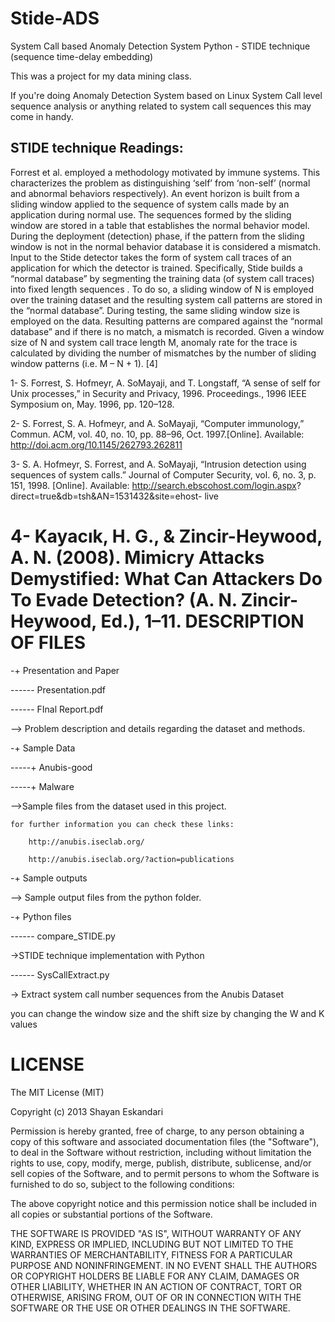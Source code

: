 Stide-ADS
=========

System Call based Anomaly Detection System
Python - STIDE technique (sequence time-delay embedding)


This was a project for my data mining class.

If you're doing Anomaly Detection System based on Linux System Call level sequence analysis or anything related to system call sequences this may come in handy.

STIDE technique Readings:
------------------------
Forrest et al. employed a methodology motivated by immune systems. 
This characterizes the problem as distinguishing ‘self’ from ‘non-self’ (normal and abnormal behaviors respectively). An event horizon is built from a sliding window applied to the sequence of system calls made by an application during normal use. The sequences formed by the sliding window are stored in a table that establishes the normal behavior model. During the deployment (detection) phase, if the pattern from the sliding window is not in the normal behavior database it is considered a mismatch.
Input to the Stide detector takes the form of system call traces of an application for which the detector is trained. Specifically, Stide builds a “normal database” by segmenting the training data (of system call traces) into fixed length sequences . To do so, a sliding window of N is employed over the training dataset and the resulting system call patterns are stored in the “normal database”. During testing, the same sliding window size is employed on the data. Resulting patterns are compared against the “normal database” and if there is no match, a mismatch is recorded. Given a window size of N and system call trace length M, anomaly rate for the trace is calculated by dividing the number of mismatches by the number of sliding window patterns (i.e. M – N + 1).
[4]


1- S. Forrest, S. Hofmeyr, A. SoMayaji, and T. Longstaff, “A sense of self for Unix processes,” in Security and Privacy, 1996. Proceedings., 1996 IEEE Symposium on, May. 1996, pp. 120–128.

2- S. Forrest, S. A. Hofmeyr, and A. SoMayaji, “Computer immunology,” Commun. ACM, vol. 40, no. 10, pp. 88–96, Oct. 1997.[Online]. Available: http://doi.acm.org/10.1145/262793.262811 

3- S. A. Hofmeyr, S. Forrest, and A. SoMayaji, “Intrusion detection using sequences of system calls.” Journal of Computer Security, vol. 6, no. 3, p. 151, 1998. [Online]. Available: http://search.ebscohost.com/login.aspx?
direct=true&db=tsh&AN=1531432&site=ehost- live

4- Kayacık, H. G., & Zincir-Heywood, A. N. (2008). Mimicry Attacks Demystified: What Can Attackers Do To Evade Detection? (A. N. Zincir-Heywood, Ed.), 1–11.
DESCRIPTION OF FILES
====================


-+ Presentation and Paper

------ Presentation.pdf

------ FInal Report.pdf


--> Problem description and details regarding the dataset and methods.



-+ Sample Data

-----+ Anubis-good

-----+ Malware



-->Sample files from the dataset used in this project.

	for further information you can check these links:

		http://anubis.iseclab.org/

		http://anubis.iseclab.org/?action=publications
	
	
-+ Sample outputs

--> Sample output files from the python folder.


-+ Python files

------ compare_STIDE.py

->STIDE technique implementation with Python


------ SysCallExtract.py

-> Extract system call number sequences from the Anubis Dataset

you can change the window size and the shift size by changing the W and K values



LICENSE
========
The MIT License (MIT)

Copyright (c) 2013 Shayan Eskandari

Permission is hereby granted, free of charge, to any person obtaining a copy of
this software and associated documentation files (the "Software"), to deal in
the Software without restriction, including without limitation the rights to
use, copy, modify, merge, publish, distribute, sublicense, and/or sell copies of
the Software, and to permit persons to whom the Software is furnished to do so,
subject to the following conditions:

The above copyright notice and this permission notice shall be included in all
copies or substantial portions of the Software.

THE SOFTWARE IS PROVIDED "AS IS", WITHOUT WARRANTY OF ANY KIND, EXPRESS OR
IMPLIED, INCLUDING BUT NOT LIMITED TO THE WARRANTIES OF MERCHANTABILITY, FITNESS
FOR A PARTICULAR PURPOSE AND NONINFRINGEMENT. IN NO EVENT SHALL THE AUTHORS OR
COPYRIGHT HOLDERS BE LIABLE FOR ANY CLAIM, DAMAGES OR OTHER LIABILITY, WHETHER
IN AN ACTION OF CONTRACT, TORT OR OTHERWISE, ARISING FROM, OUT OF OR IN
CONNECTION WITH THE SOFTWARE OR THE USE OR OTHER DEALINGS IN THE SOFTWARE.
